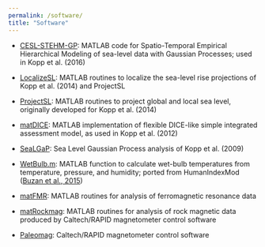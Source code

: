 ```yaml
---
permalink: /software/
title: "Software"
---
```


* [CESL-STEHM-GP](https://github.com/bobkopp/CESL-STEHM-GP/releases): MATLAB code for Spatio-Temporal Empirical Hierarchical Modeling of sea-level data with Gaussian Processes; used in Kopp et al. (2016)

* [LocalizeSL](https://github.com/bobkopp/LocalizeSL/releases): MATLAB routines to localize the sea-level rise projections of Kopp et al. (2014) and ProjectSL

* [ProjectSL](https://github.com/bobkopp/ProjectSL/releases): MATLAB routines to project global and local sea level, originally developed for Kopp et al. (2014)

* [matDICE](https://github.com/bobkopp/matDICE): MATLAB implementation of flexible DICE-like simple integrated assessment model, as used in Kopp et al. (2012)

* [SeaLGaP](/assets/code/SeaLGaP-2.0.zip): Sea Level Gaussian Process analysis of Kopp et al. (2009)

* [WetBulb.m](/assets/code/WetBulb.m): MATLAB function to calculate wet-bulb temperatures from temperature, pressure, and humidity; ported from HumanIndexMod ([Buzan et al., 2015](http://dx.doi.org/10.5194/gmd-8-151-2015)) 

* [matFMR](https://github.com/bobkopp/matFMR): MATLAB routines for analysis of ferromagnetic resonance data

* [matRockmag](https://github.com/bobkopp/matRockmag): MATLAB routines for analysis of rock magnetic data produced by Caltech/RAPID magnetometer control software

* [Paleomag](http://sourceforge.net/projects/paleomag/): Caltech/RAPID magnetometer control software


